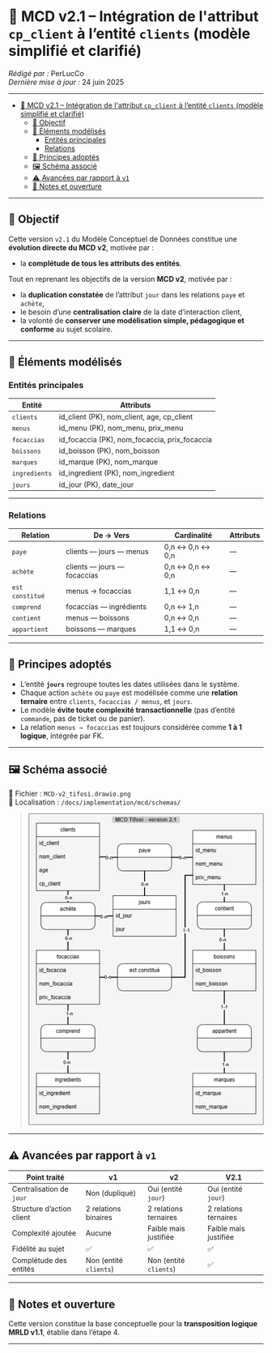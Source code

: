 # 🧾 MCD v2.1 – Intégration de l'attribut `cp_client` à l’entité `clients` (modèle simplifié et clarifié)

_Rédigé par :_ PerLucCo  
_Dernière mise à jour :_ 24 juin 2025  

---

- [🧾 MCD v2.1 – Intégration de l'attribut `cp_client` à l’entité `clients` (modèle simplifié et clarifié)](#-mcd-v21--intégration-de-lattribut-cp_client-à-lentité-clients-modèle-simplifié-et-clarifié)
  - [📘 Objectif](#-objectif)
  - [🧱 Éléments modélisés](#-éléments-modélisés)
    - [Entités principales](#entités-principales)
    - [Relations](#relations)
  - [🔎 Principes adoptés](#-principes-adoptés)
  - [🖼️ Schéma associé](#️-schéma-associé)
  - [⚠️ Avancées par rapport à `v1`](#️-avancées-par-rapport-à-v1)
  - [📎 Notes et ouverture](#-notes-et-ouverture)

---

## 📘 Objectif

Cette version `v2.1` du Modèle Conceptuel de Données constitue une **évolution directe du MCD v2**, motivée par :

- la **complétude de tous les attributs des entités**.

Tout en reprenant les objectifs de la version **MCD v2**, motivée par :

- la **duplication constatée** de l’attribut `jour` dans les relations `paye` et `achète`,
- le besoin d’une **centralisation claire** de la date d’interaction client,
- la volonté de **conserver une modélisation simple, pédagogique et conforme** au sujet scolaire.

---

## 🧱 Éléments modélisés

### Entités principales

| Entité       | Attributs                                     |
|--------------|-----------------------------------------------|
| `clients`    | id_client (PK), nom_client, age, cp_client    |
| `menus`      | id_menu (PK), nom_menu, prix_menu             |
| `focaccias`  | id_focaccia (PK), nom_focaccia, prix_focaccia |
| `boissons`   | id_boisson (PK), nom_boisson                  |
| `marques`    | id_marque (PK), nom_marque                    |
| `ingredients`| id_ingredient (PK), nom_ingredient            |
| `jours`      | id_jour (PK), date_jour                       |

---

### Relations

| Relation        | De → Vers                     | Cardinalité       | Attributs |
|-----------------|-------------------------------|-------------------|-----------|
| `paye`          | clients — jours — menus       | 0,n ↔ 0,n ↔ 0,n   | —         |
| `achète`        | clients — jours — focaccias   | 0,n ↔ 0,n ↔ 0,n   | —         |
| `est constitué` | menus → focaccias             | 1,1 ↔ 0,n         | —         |
| `comprend`      | focaccias — ingrédients       | 0,n ↔ 1,n         | —         |
| `contient`      | menus — boissons              | 0,n ↔ 0,n         | —         |
| `appartient`    | boissons — marques            | 1,1 ↔ 0,n         | —         |

---

## 🔎 Principes adoptés

- L’entité **`jours`** regroupe toutes les dates utilisées dans le système.
- Chaque action `achète` ou `paye` est modélisée comme une **relation ternaire** entre `clients`, `focaccias / menus`, et `jours`.
- Le modèle **évite toute complexité transactionnelle** (pas d’entité `commande`, pas de ticket ou de panier).
- La relation `menus → focaccias` est toujours considérée comme **1 à 1 logique**, intégrée par FK.

---

## 🖼️ Schéma associé

📄 Fichier : `MCD-v2_tifosi.drawio.png`  
📁 Localisation : `/docs/implementation/mcd/schemas/`

> ![MCD v2.1](../schemas/MCD-v2.1_tifosi.drawio.png)

---

## ⚠️ Avancées par rapport à `v1`

| Point traité                | v1                     | v2                    | V2.1                  |
|-----------------------------|------------------------|-----------------------|-----------------------|
| Centralisation de `jour`    | Non (dupliqué)         | Oui (entité `jour`)   | Oui (entité `jour`)   |
| Structure d’action client   | 2 relations binaires   | 2 relations ternaires | 2 relations ternaires |
| Complexité ajoutée          | Aucune                 | Faible mais justifiée | Faible mais justifiée |
| Fidélité au sujet           | ✅                     | ✅                   | ✅                    |
| Complétude des entités      | Non (entité `clients`) |Non (entité `clients`) | ✅                    |

---

## 📎 Notes et ouverture

Cette version constitue la base conceptuelle pour la **transposition logique MRLD v1.1**, établie dans l’étape 4.

---
